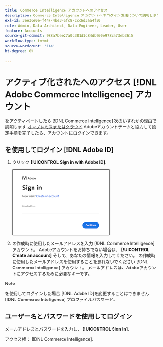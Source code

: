 ```yaml
---
title: Commerce Intelligence アカウントへのアクセス
description: Commerce Intelligence アカウントへのログイン方法について説明します。
exl-id: 3ee36e0e-f447-4be3-afc8-ccc6d3aa4f20
role: Admin, Data Architect, Data Engineer, Leader, User
feature: Accounts
source-git-commit: 988a7bee27a0c381d1c84db960e978ca73eb3615
workflow-type: tm+mt
source-wordcount: '144'
ht-degree: 0%

---
```


# アクティブ化されたへのアクセス [!DNL Adobe Commerce Intelligence] アカウント

をアクティベートしたら [!DNL Commerce Intelligence] 次のいずれかの理由で説明します [オンプレミスまたはクラウド](../getting-started/onpremise-activation.md) Adobeアカウントチームと協力して設定手順を完了したら、アカウントにログインできます。

## を使用してログイン [!DNL Adobe ID]

1. クリック **[!UICONTROL Sign in with Adobe ID]**.

   ![adobe へのログイン](../assets/sign-in-adobe.png)

1. の作成時に使用したメールアドレスを入力 [!DNL Commerce Intelligence] アカウント。 Adobeアカウントをお持ちでない場合は、 **[!UICONTROL Create an account]** そして、あなたの情報を入力してください。 の作成時に使用したメールアドレスを使用することを忘れないでください [!DNL Commerce Intelligence] アカウント。 メールアドレスは、Adobeアカウントにアクセスするために必要なキーです。

>[!NOTE]
>
>を使用してログインした場合 [!DNL Adobe ID]を変更することはできません [!DNL Commerce Intelligence] プロファイルパスワード。

## ユーザー名とパスワードを使用してログイン

メールアドレスとパスワードを入力し、 **[!UICONTROL Sign In]**.

アクセス権： [!DNL Commerce Intelligence].
